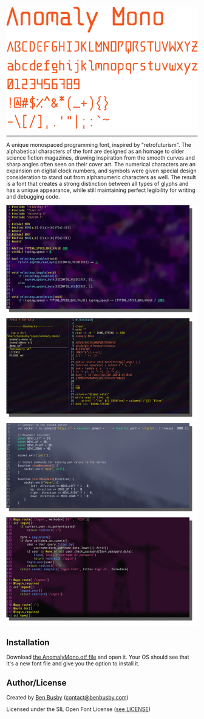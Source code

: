 ![Text Demo](img/anomaly_mono_demo.png)
___
A unique monospaced programming font, inspired by "retrofuturism". The alphabetical characters of the font are designed as an homage to older science fiction magazines, drawing inspiration from the smooth curves and sharp angles often seen on their cover art. The numerical characters are an expansion on digital clock numbers, and symbols were given special design consideration to stand out from alphanumeric characters as well. The result is a font that creates a strong distinction between all types of glyphs and has a unique appearance, while still maintaining perfect legibility for writing and debugging code.

![Screenshot - C](img/screenshot_c.png)
![Screenshot - Bash](img/screenshot_bash.png)
![Screenshot - JavaScript](img/screenshot_js.png)
![Screenshot - Python](img/screenshot_python.png)

## Installation
Download [the AnomalyMono.otf file](AnomalyMono.otf) and open it. Your OS should see that it's a new font file and give you the option to install it.

## Author/License
Created by [Ben Busby](https://benbubsy.com) (contact@benbusby.com)

Licensed under the SIL Open Font License ([see LICENSE](LICENSE))

